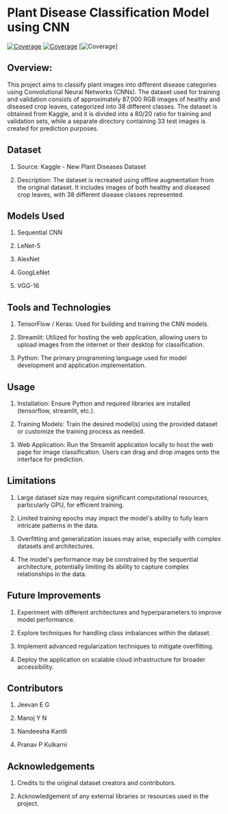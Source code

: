 
# Plant Disease Classification Model using CNN

[![Coverage](https://img.shields.io/badge/Jupyter-notebook-brightgreen)](https://jupyterlab.readthedocs.io/en/stable)
[![Coverage](https://img.shields.io/badge/Jupyter%20Notebook-FFA500?style=for-the-badge&labelColor=FFFFFF&logo=jupyter)](https://jupyterlab.readthedocs.io/en/stable)
[![Coverage](https://img.shields.io/pypi/pyversions/:packageName)]




## Overview:

This project aims to classify plant images into different disease categories using Convolutional Neural Networks (CNNs). The dataset used for training and validation consists of approximately 87,000 RGB images of healthy and diseased crop leaves, categorized into 38 different classes. The dataset is obtained from Kaggle, and it is divided into a 80/20 ratio for training and validation sets, while a separate directory containing 33 test images is created for prediction purposes.

## Dataset

1) Source: Kaggle - New Plant Diseases Dataset

2) Description: The dataset is recreated using offline augmentation from the original dataset. It includes images of both healthy and diseased crop leaves, with 38 different disease classes represented.

## Models Used

1) Sequential CNN

2) LeNet-5

3) AlexNet

4) GoogLeNet

5) VGG-16

## Tools and Technologies
1) TensorFlow / Keras: Used for building and training the CNN models.

2) Streamlit: Utilized for hosting the web application, allowing users to upload images from the internet or their desktop for classification.

3) Python: The primary programming language used for model development and application implementation.

## Usage
1) Installation: Ensure Python and required libraries are installed (tensorflow, streamlit, etc.).

2) Training Models: Train the desired model(s) using the provided dataset or customize the training process as needed.

3) Web Application: Run the Streamlit application locally to host the web page for image classification. Users can drag and drop images onto the interface for prediction.

## Limitations
1) Large dataset size may require significant computational resources, particularly GPU, for efficient training.

2) Limited training epochs may impact the model's ability to fully learn intricate patterns in the data.

3) Overfitting and generalization issues may arise, especially with complex datasets and architectures.

4) The model's performance may be constrained by the sequential architecture, potentially limiting its ability to capture complex relationships in the data.

## Future Improvements

1) Experiment with different architectures and hyperparameters to improve model performance.

2) Explore techniques for handling class imbalances within the dataset.

3) Implement advanced regularization techniques to mitigate overfitting.

4) Deploy the application on scalable cloud infrastructure for broader accessibility.

## Contributors
1) Jeevan E G

2) Manoj Y N

3) Nandeesha Kantli

4) Pranav P Kulkarni

## Acknowledgements

1) Credits to the original dataset creators and contributors.

2) Acknowledgement of any external libraries or resources used in the project.

